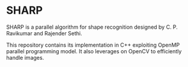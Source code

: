 # SHARP
SHARP is a parallel algorithm for shape recognition designed by C. P. Ravikumar and Rajender Sethi.

This repository contains its implementation in C++ exploiting OpenMP parallel programming model. It also leverages on OpenCV to efficiently handle images.
